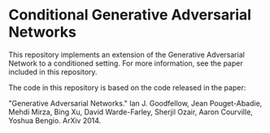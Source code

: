 Conditional Generative Adversarial Networks
===========================================

This repository implements an extension of the Generative Adversarial
Network to a conditioned setting. For more information, see the paper
included in this repository.

The code in this repository is based on the code released in the paper:

"Generative Adversarial Networks." Ian J. Goodfellow, Jean Pouget-Abadie,
Mehdi Mirza, Bing Xu, David Warde-Farley, Sherjil Ozair, Aaron Courville,
Yoshua Bengio. ArXiv 2014.
